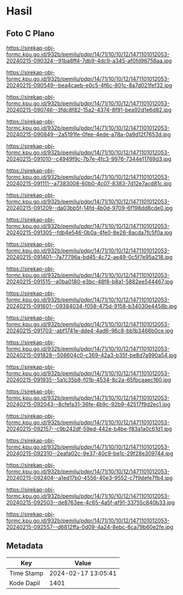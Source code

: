# Hasil

## Foto C Plano

https://sirekap-obj-formc.kpu.go.id/932b/pemilu/pdpr/14/71/10/10/12/1471101012053-20240215-090324--91ba8ff4-7db9-4dc9-a345-af0fd96756aa.jpg

https://sirekap-obj-formc.kpu.go.id/932b/pemilu/pdpr/14/71/10/10/12/1471101012053-20240215-090549--bea4caeb-e0c5-4f6c-801c-8a7d021fef32.jpg

https://sirekap-obj-formc.kpu.go.id/932b/pemilu/pdpr/14/71/10/10/12/1471101012053-20240215-090746--3fdc8f82-15a2-4374-8f91-bea92d1e6d82.jpg

https://sirekap-obj-formc.kpu.go.id/932b/pemilu/pdpr/14/71/10/10/12/1471101012053-20240215-090849--2a5191fe-0fee-4ede-a78a-0a9d12f7653d.jpg

https://sirekap-obj-formc.kpu.go.id/932b/pemilu/pdpr/14/71/10/10/12/1471101012053-20240215-091010--c4949f9c-7b7e-4fc3-9976-7344e11769d3.jpg

https://sirekap-obj-formc.kpu.go.id/932b/pemilu/pdpr/14/71/10/10/12/1471101012053-20240215-091111--a7383008-60b0-4c07-8383-7d12e7acd81c.jpg

https://sirekap-obj-formc.kpu.go.id/932b/pemilu/pdpr/14/71/10/10/12/1471101012053-20240215-091209--da03bb5f-14fd-4b0d-9709-6f198dd8cde0.jpg

https://sirekap-obj-formc.kpu.go.id/932b/pemilu/pdpr/14/71/10/10/12/1471101012053-20240215-091305--fdb4e546-0b0a-4fe0-8e26-8acda7fc5f0a.jpg

https://sirekap-obj-formc.kpu.go.id/932b/pemilu/pdpr/14/71/10/10/12/1471101012053-20240215-091401--7a77796a-bd45-4c72-ae49-0c5f7e95a218.jpg

https://sirekap-obj-formc.kpu.go.id/932b/pemilu/pdpr/14/71/10/10/12/1471101012053-20240215-091515--a0ba0180-e3bc-48f8-b8a1-5882ee544467.jpg

https://sirekap-obj-formc.kpu.go.id/932b/pemilu/pdpr/14/71/10/10/12/1471101012053-20240215-091601--09384034-f058-475d-9158-b34030e4458b.jpg

https://sirekap-obj-formc.kpu.go.id/932b/pemilu/pdpr/14/71/10/10/12/1471101012053-20240215-091703--abf1741e-dde4-4ad6-96c8-bb1b3466b0ce.jpg

https://sirekap-obj-formc.kpu.go.id/932b/pemilu/pdpr/14/71/10/10/12/1471101012053-20240215-091828--508604c0-c369-42a3-b35f-be8d7a990a54.jpg

https://sirekap-obj-formc.kpu.go.id/932b/pemilu/pdpr/14/71/10/10/12/1471101012053-20240215-091935--5a1c35b8-f01b-4534-8c2a-65fbcaaec160.jpg

https://sirekap-obj-formc.kpu.go.id/932b/pemilu/pdpr/14/71/10/10/12/1471101012053-20240215-092043--8cfefa31-36fe-4b9c-92b9-42517f9d2ec1.jpg

https://sirekap-obj-formc.kpu.go.id/932b/pemilu/pdpr/14/71/10/10/12/1471101012053-20240215-092157--c9b242df-59ed-442e-b4be-f83a1a0c61d1.jpg

https://sirekap-obj-formc.kpu.go.id/932b/pemilu/pdpr/14/71/10/10/12/1471101012053-20240215-092310--2eafa02c-9e37-40c9-be1c-29f28e309744.jpg

https://sirekap-obj-formc.kpu.go.id/932b/pemilu/pdpr/14/71/10/10/12/1471101012053-20240215-092404--a1ed17b0-4556-40e3-9552-c7f9defe7fb4.jpg

https://sirekap-obj-formc.kpu.go.id/932b/pemilu/pdpr/14/71/10/10/12/1471101012053-20240215-092503--de8763ee-4c65-4a5f-af91-33755c840b33.jpg

https://sirekap-obj-formc.kpu.go.id/932b/pemilu/pdpr/14/71/10/10/12/1471101012053-20240215-092557--d6812ffa-0d09-4a24-8ebc-6ca79b60e2fe.jpg


## Metadata

| Key        | Value               |
| ---------- | ------------------- |
| Time Stamp | 2024-02-17 13:05:41 |
| Kode Dapil | 1401                |



